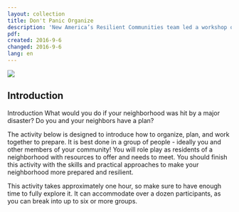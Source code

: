 ```yaml
---
layout: collection
title: Don't Panic Organize
description: 'New America’s Resilient Communities team led a workshop on community-led resilience planning.'
pdf:
created: 2016-9-6
changed: 2016-9-6
lang: en
---
```


<p><img src="{{site.baseurl}}/files/cck/cck_popup_title.png"></p>

<section id="introduction">
<h2>Introduction</h2>

<p>Introduction
What would you do if your neighborhood was hit by a major disaster? Do you and your neighbors have a plan?

The activity below is designed to introduce how to organize, plan, and work together to prepare. It is best done in a group of people - ideally you and other members of your community! You will role play as residents of a neighborhood with resources to offer and needs to meet. You should finish this activity with the skills and practical approaches to make your neighborhood more prepared and resilient.

This activity takes approximately one hour, so make sure to have enough time to fully explore it. It can accommodate over a dozen participants, as you can break into up to six or more groups.
</p>

</section>
